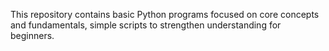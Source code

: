 This repository contains basic Python programs focused on core concepts and fundamentals, simple scripts to strengthen understanding for beginners.
